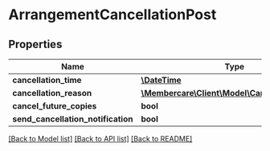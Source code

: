 # ArrangementCancellationPost

## Properties
Name | Type | Description | Notes
------------ | ------------- | ------------- | -------------
**cancellation_time** | [**\DateTime**](\DateTime.md) |  | [optional] 
**cancellation_reason** | [**\Membercare\Client\Model\CancellationReason**](CancellationReason.md) |  | [optional] 
**cancel_future_copies** | **bool** |  | [optional] 
**send_cancellation_notification** | **bool** |  | [optional] 

[[Back to Model list]](../../README.md#documentation-for-models) [[Back to API list]](../../README.md#documentation-for-api-endpoints) [[Back to README]](../../README.md)

